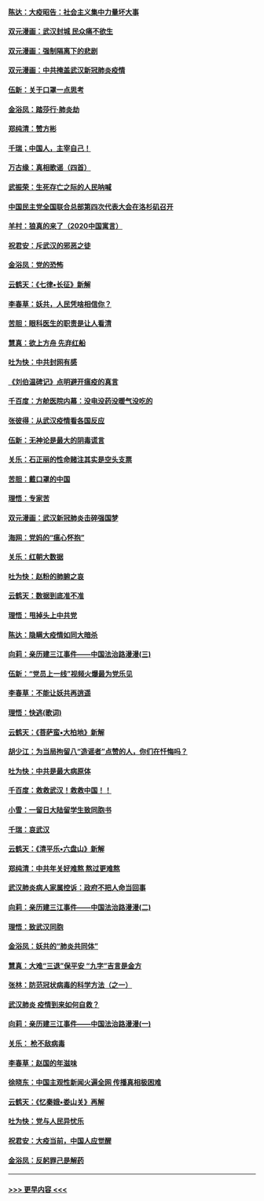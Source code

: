 #### [陈达：大疫昭告：社会主义集中力量坏大事](../pages/nsc993/n11859419.md?t=02120222) 
#### [双元漫画：武汉封城 民众痛不欲生](../pages/nsc993/n11859287.md?t=02120222) 
#### [双元漫画：强制隔离下的悲剧](../pages/nsc993/n11859244.md?t=02120222) 
#### [双元漫画：中共掩盖武汉新冠肺炎疫情](../pages/nsc993/n11858249.md?t=02120222) 
#### [伍新：关于口罩一点思考](../pages/nsc993/n11859195.md?t=02120222) 
#### [金浴凤：踏莎行‧肺炎劫](../pages/nsc993/n11858227.md?t=02120222) 
#### [郑纯清：赞方彬](../pages/nsc993/n11856803.md?t=02120222) 
#### [千瑞；中国人，主宰自己！](../pages/nsc993/n11856793.md?t=02120222) 
#### [万古缘：真相歌谣（四首）](../pages/nsc993/n11856263.md?t=02120222) 
#### [武振荣：生死存亡之际的人民呐喊](../pages/nsc993/n11856256.md?t=02120222) 
#### [中国民主党全国联合总部第四次代表大会在洛杉矶召开](../pages/nsc993/n11856344.md?t=02120222) 
#### [羊村：狼真的来了（2020中国寓言）](../pages/nsc993/n11856229.md?t=02120222) 
#### [祝君安：斥武汉的邪恶之徒](../pages/nsc993/n11855861.md?t=02120222) 
#### [金浴凤：党的恐怖](../pages/nsc993/n11855849.md?t=02120222) 
#### [云鹤天：《七律▪长征》新解](../pages/nsc993/n11855479.md?t=02120222) 
#### [李春草：妖共，人民凭啥相信你？](../pages/nsc993/n11855196.md?t=02120222) 
#### [苦胆：眼科医生的职责是让人看清](../pages/nsc993/n11853840.md?t=02120222) 
#### [慧真：欲上方舟 先弃红船](../pages/nsc993/n11853483.md?t=02120222) 
#### [吐为快：中共封网有感](../pages/nsc993/n11852575.md?t=02120222) 
#### [《刘伯温碑记》点明避开瘟疫的真言](../pages/nsc993/n11852128.md?t=02120222) 
#### [千百度：方舱医院内幕：没电没药没暖气没吃的](../pages/nsc993/n11850211.md?t=02120222) 
#### [张彼得：从武汉疫情看各国反应](../pages/nsc993/n11850102.md?t=02120222) 
#### [伍新：无神论是最大的阴毒谎言](../pages/nsc993/n11846129.md?t=02120222) 
#### [关乐：石正丽的性命赌注其实是空头支票](../pages/nsc993/n11846109.md?t=02120222) 
#### [苦胆：戴口罩的中国](../pages/nsc993/n11845576.md?t=02120222) 
#### [理悟：专家苦](../pages/nsc993/n11845564.md?t=02120222) 
#### [双元漫画：武汉新冠肺炎击碎强国梦](../pages/nsc993/n11843320.md?t=02120222) 
#### [海网：党妈的“瘟心怀抱”](../pages/nsc993/n11840740.md?t=02120222) 
#### [关乐：红朝大数据](../pages/nsc993/n11840675.md?t=02120222) 
#### [吐为快：赵粉的肺腑之哀](../pages/nsc993/n11840618.md?t=02120222) 
#### [云鹤天：数据到底准不准](../pages/nsc993/n11840325.md?t=02120222) 
#### [理悟：甩掉头上中共党](../pages/nsc993/n11838826.md?t=02120222) 
#### [陈达：隐瞒大疫情如同大暗杀](../pages/nsc993/n11838771.md?t=02120222) 
#### [向莉：亲历建三江事件——中国法治路漫漫(三)](../pages/nsc993/n11831825.md?t=02120222) 
#### [伍新：“党员上一线”视频火爆最为党乐见](../pages/nsc993/n11838200.md?t=02120222) 
#### [李春草：不能让妖共再逍遥](../pages/nsc993/n11838102.md?t=02120222) 
#### [理悟：快逃(歌词)](../pages/nsc993/n11838083.md?t=02120222) 
#### [云鹤天：《菩萨蛮▪大柏地》新解](../pages/nsc993/n11838059.md?t=02120222) 
#### [胡少江：为当局拘留八“造谣者”点赞的人，你们在忏悔吗？](../pages/nsc993/n11836801.md?t=02120222) 
#### [吐为快：中共是最大病原体](../pages/nsc993/n11836748.md?t=02120222) 
#### [千百度：救救武汉！救救中国！！](../pages/nsc993/n11836145.md?t=02120222) 
#### [小雪：一留日大陆留学生致同胞书](../pages/nsc993/n11834624.md?t=02120222) 
#### [千瑞：哀武汉](../pages/nsc993/n11833647.md?t=02120222) 
#### [云鹤天：《清平乐▪六盘山》新解](../pages/nsc993/n11833611.md?t=02120222) 
#### [郑纯清：中共年关好难熬 熬过更难熬](../pages/nsc993/n11833489.md?t=02120222) 
#### [武汉肺炎病人家属控诉：政府不把人命当回事](../pages/nsc993/n11833205.md?t=02120222) 
#### [向莉：亲历建三江事件——中国法治路漫漫(二)](../pages/nsc993/n11829102.md?t=02120222) 
#### [理悟：致武汉同胞](../pages/nsc993/n11831522.md?t=02120222) 
#### [金浴凤：妖共的“肺炎共同体”](../pages/nsc993/n11829448.md?t=02120222) 
#### [慧真：大难“三退”保平安 “九字”吉言是金方](../pages/nsc993/n11829501.md?t=02120222) 
#### [张林：防范冠状病毒的科学方法（之一）](../pages/nsc993/n11828618.md?t=02120222) 
#### [武汉肺炎 疫情到来如何自救？](../pages/nsc993/n11827632.md?t=02120222) 
#### [向莉：亲历建三江事件——中国法治路漫漫(一)](../pages/nsc993/n11827190.md?t=02120222) 
#### [关乐： 枪不敌病毒](../pages/nsc993/n11826746.md?t=02120222) 
#### [李春草：赵国的年滋味](../pages/nsc993/n11826321.md?t=02120222) 
#### [徐晓东：中国主观性新闻火遍全网 传播真相极困难](../pages/nsc993/n11826508.md?t=02120222) 
#### [云鹤天：《忆秦娥▪娄山关》再解](../pages/nsc993/n11824682.md?t=02120222) 
#### [吐为快：党与人民异忧乐](../pages/nsc993/n11824660.md?t=02120222) 
#### [祝君安：大疫当前，中国人应觉醒](../pages/nsc993/n11821946.md?t=02120222) 
#### [金浴凤：反躬罪己是解药](../pages/nsc993/n11820280.md?t=02120222) 

----
#### [ >>> 更早内容 <<< ](../indexes/nsc993-earlier.md)
